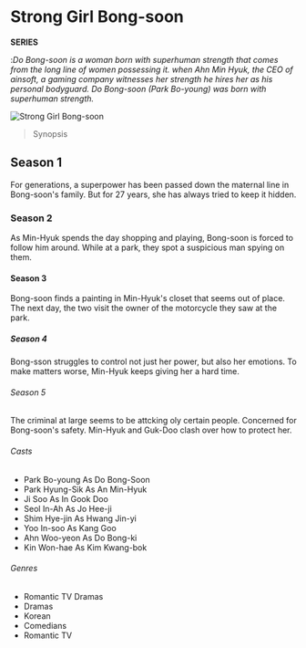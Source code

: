# Strong Girl Bong-soon
**SERIES**

:*Do Bong-soon is a woman born with superhuman strength that comes from the long line of women possessing it. when Ahn Min Hyuk, the CEO of ainsoft, a gaming company witnesses her strength he hires her as his personal bodyguard. Do Bong-soon (Park Bo-young) was born with superhuman strength.*

![Strong Girl Bong-soon](https://www.pinkvilla.com/images/2023-03/1680159614_mv5bzwuyymmymjktmmfjnc00zgfilthjodytnjq1mzqyodhmzmvmxkeyxkfqcgdeqxvymtmxodk2otu-_v1_.jpg)

> Synopsis
## Season 1
For generations, a superpower has been passed down the maternal line in Bong-soon's family. But for 27 years, she has always tried to keep it hidden.

### Season 2
As Min-Hyuk spends the day shopping and playing, Bong-soon is forced to follow him around. While at a park, they spot a suspicious man spying on them.

#### Season 3
Bong-soon finds a painting in Min-Hyuk's closet that seems out of place. The next day, the two visit the owner of the motorcycle they saw at the park.

##### Season 4
Bong-sson struggles to control not just her power, but also her emotions. To make matters worse, Min-Hyuk keeps giving her a hard time.

###### Season 5
The criminal at large seems to be attcking oly certain people. Concerned for Bong-soon's safety. Min-Hyuk and Guk-Doo clash over how to protect her.

###### Casts
- Park Bo-young As Do Bong-Soon
- Park Hyung-Sik As An Min-Hyuk
- Ji Soo As In Gook Doo
- Seol In-Ah As Jo Hee-ji
- Shim Hye-jin As Hwang Jin-yi
- Yoo In-soo As Kang Goo
- Ahn Woo-yeon As Do Bong-ki
- Kin Won-hae As Kim Kwang-bok

###### Genres
- Romantic TV Dramas
- Dramas
- Korean
- Comedians
- Romantic TV




